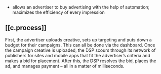 
-  allows an advertiser to buy advertising with the help of automation; maximizes the efficiency of every impression

## [[c.process]]

First, the advertiser uploads creative, sets up targeting and puts down a budget for their campaigns. This can all be done via the dashboard. Once the campaign creative is uploaded, the DSP scours through its network of publishers for sites and mobile apps that fit the advertiser’s criteria and makes a bid for placement. After this, the DSP resolves the bid, places the ad, and manages payment – all in a matter of milliseconds.